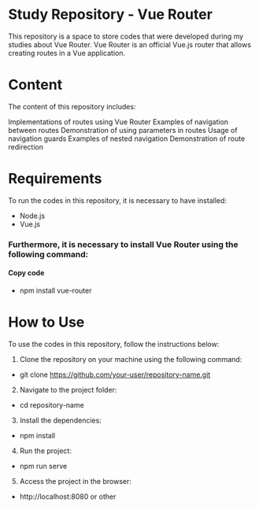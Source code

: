 # Study Repository - Vue Router
This repository is a space to store codes that were developed during my studies about Vue Router. Vue Router is an official Vue.js router that allows creating routes in a Vue application.

# Content
The content of this repository includes:

Implementations of routes using Vue Router
Examples of navigation between routes
Demonstration of using parameters in routes
Usage of navigation guards
Examples of nested navigation
Demonstration of route redirection
# Requirements
To run the codes in this repository, it is necessary to have installed:

- Node.js
- Vue.js
### Furthermore, it is necessary to install Vue Router using the following command:

#### Copy code
- npm install vue-router
# How to Use
To use the codes in this repository, follow the instructions below:

1. Clone the repository on your machine using the following command:

- git clone https://github.com/your-user/repository-name.git

2. Navigate to the project folder:

- cd repository-name

3. Install the dependencies:

- npm install


4. Run the project:

- npm run serve

5. Access the project in the browser:

- http://localhost:8080 or other
